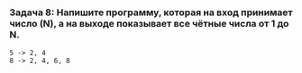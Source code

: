 ### **Задача 8: Напишите программу, которая на вход принимает число (N), а на выходе показывает все чётные числа от 1 до N.**
```
5 -> 2, 4
8 -> 2, 4, 6, 8
```
